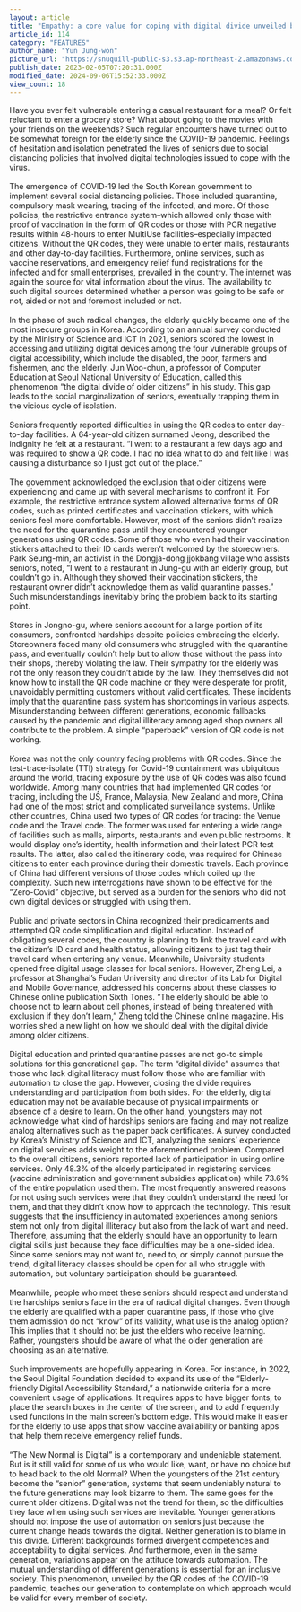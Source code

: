 ```yaml
---
layout: article
title: "Empathy: a core value for coping with digital divide unveiled by COVID-19 QR Policy"
article_id: 114
category: "FEATURES"
author_name: "Yun Jung-won"
picture_url: "https://snuquill-public-s3.s3.ap-northeast-2.amazonaws.com/photo/article/ef14c2b6-d307-4c98-90f1-8422ae509a24.jpeg"
publish_date: 2023-02-05T07:20:31.000Z
modified_date: 2024-09-06T15:52:33.000Z
view_count: 18
---
```


Have you ever felt vulnerable entering a casual restaurant for a meal? Or felt reluctant to enter a grocery store? What about going to the movies with your friends on the weekends? Such regular encounters have turned out to be somewhat foreign for the elderly since the COVID-19 pandemic. Feelings of hesitation and isolation penetrated the lives of seniors due to social distancing policies that involved digital technologies issued to cope with the virus. <br><br>The emergence of COVID-19 led the South Korean government to implement several social distancing policies. Those included quarantine, compulsory mask wearing, tracing of the infected, and more. Of those policies, the restrictive entrance system–which allowed only those with proof of vaccination in the form of QR codes or those with PCR negative results within 48-hours to enter MultiUse facilities–especially impacted citizens. Without the QR codes, they were unable to enter malls, restaurants and other day-to-day facilities. Furthermore, online services, such as vaccine reservations, and emergency relief fund registrations for the infected and for small enterprises, prevailed in the country. The internet was again the source for vital information about the virus. The availability to such digital sources determined whether a person was going to be safe or not, aided or not and foremost included or not. <br><br>In the phase of such radical changes, the elderly quickly became one of the most insecure groups in Korea. According to an annual survey conducted by the Ministry of Science and ICT in 2021, seniors scored the lowest in accessing and utilizing digital devices among the four vulnerable groups of digital accessibility, which include the disabled, the poor, farmers and fishermen, and the elderly. Jun Woo-chun, a professor of Computer Education at Seoul National University of Education, called this phenomenon “the digital divide of older citizens” in his study. This gap leads to the social marginalization of seniors, eventually trapping them in the vicious cycle of isolation.<br><br> Seniors frequently reported difficulties in using the QR codes to enter day-to-day facilities. A 64-year-old citizen surnamed Jeong, described the indignity he felt at a restaurant. “I went to a restaurant a few days ago  and was required to show a QR code. I had no idea what to do and felt like I was causing a disturbance so I just got out of the place.” <br><br>The government acknowledged the exclusion that older citizens were experiencing and came up with several mechanisms to confront it. For example, the restrictive entrance system allowed alternative forms of QR codes, such as printed certificates and vaccination stickers, with which seniors feel more comfortable. However, most of the seniors didn’t realize the need for the quarantine pass until they encountered younger generations using QR codes. Some of those who even had their vaccination stickers attached to their ID cards weren’t welcomed by the storeowners. Park Seung-min, an activist in the Dongja-dong jjokbang village who assists seniors, noted, “I went to a restaurant in Jung-gu with an elderly group, but couldn’t go in. Although they showed their vaccination stickers, the restaurant owner didn’t acknowledge them as valid quarantine passes.” Such misunderstandings inevitably bring the problem back to its starting point. <br><br>Stores in Jongno-gu, where seniors account for a large portion of its consumers, confronted hardships despite policies embracing the elderly. Storeowners faced many old consumers who struggled with the quarantine pass, and eventually couldn’t help but to allow those without the pass into their shops, thereby violating the law. Their sympathy for the elderly was not the only reason they couldn’t abide by the law. They themselves did not know how to install the QR code machine or they were desperate for profit, unavoidably permitting customers without valid certificates. These incidents imply that the quarantine pass system has shortcomings in various aspects. Misunderstanding between different generations, economic fallbacks caused by the pandemic and digital illiteracy among aged shop owners all contribute to the problem. A simple “paperback” version of QR code is not working.<br><br>Korea was not the only country facing problems with QR codes. Since the test-trace-isolate (TTI) strategy for  Covid-19 containment was ubiquitous around the world, tracing exposure by the use of QR codes was also found worldwide. Among many countries that had implemented QR codes for tracing, including the US, France, Malaysia, New Zealand and more, China had one of the most strict and complicated surveillance systems. Unlike other countries, China used two types of QR codes for tracing: the Venue code and the Travel code. The former was used for entering a wide range of facilities such as malls, airports, restaurants and even public restrooms. It would display one’s identity, health information and their latest PCR test results. The latter, also called the itinerary code, was required for Chinese citizens to enter each province during their domestic travels. Each province of China had different versions of those codes which coiled up the complexity. Such new interrogations have shown to be effective for the “Zero-Covid” objective, but served as a burden for the seniors who did not own digital devices or struggled with using them. <br><br>Public and private sectors in China recognized their predicaments and attempted QR code simplification and digital education. Instead of obligating several codes, the country is planning to link the travel card with the citizen’s ID card and health status, allowing citizens to just tag their travel card when entering any venue. Meanwhile, University students opened free digital usage classes for local seniors. However, Zheng Lei, a professor at Shanghai’s Fudan University and director of its Lab for Digital and Mobile Governance, addressed his concerns about these classes to Chinese online publication Sixth Tones. “The elderly should be able to choose not to learn about cell phones, instead of being threatened with exclusion if they don’t learn,” Zheng told the Chinese online magazine. His worries shed a new light on how we should deal with the digital divide among older citizens. <br><br>Digital education and printed quarantine passes are not go-to simple solutions for this generational gap. The term “digital divide” assumes that those who lack digital literacy must follow those who are familiar with automation to close the gap. However, closing the divide requires understanding and participation from both sides. For the elderly, digital education may not be available because of physical impairments or absence of a desire to learn. On the other hand, youngsters may not acknowledge what kind of hardships seniors are facing and may not realize analog alternatives such as the paper back certificates. A survey conducted by Korea’s Ministry of Science and ICT, analyzing the seniors’ experience on digital services adds weight to the aforementioned problem. Compared to the overall citizens, seniors reported lack of participation in using online services. Only 48.3% of the elderly participated in registering services (vaccine administration and government subsidies application) while 73.6% of the entire population used them. The most frequently answered reasons for not using such services were that they couldn’t understand the need for them, and that they didn’t know how to approach the technology. This result suggests that the insufficiency in automated experiences among seniors stem not only from digital illiteracy but also from the lack of want and need. Therefore, assuming that the elderly should have an opportunity to learn digital skills just because they face difficulties may be a one-sided idea. Since some seniors may not want to, need to, or simply cannot pursue the trend, digital literacy classes should be open for all who struggle with automation, but voluntary participation should be guaranteed. <br><br>Meanwhile, people who meet these seniors should respect and understand the hardships seniors face in the era of radical digital changes. Even though the elderly are qualified with a paper quarantine pass, if those who give them admission do not “know” of its validity, what use is the analog option? This implies that it should not be just the elders who receive learning. Rather, youngsters should be aware of what the older generation are choosing as an alternative. <br><br>Such improvements are hopefully appearing in Korea. For instance, in 2022, the Seoul Digital Foundation decided to expand its use of the “Elderly-friendly Digital Accessibility Standard,” a nationwide criteria for a more convenient usage of applications. It requires apps to have bigger fonts, to place the search boxes in the center of the screen, and to add frequently used functions in the main screen’s bottom edge. This would make it easier for the elderly to use apps that show vaccine availability or banking apps that help them receive  emergency relief funds.<br><br>“The New Normal is Digital” is a contemporary and undeniable statement. But is it still valid for some of us who would like, want, or have no choice but to head back to the old Normal? When the youngsters of the 21st century become the “senior” generation, systems that seem undeniably natural to the future generations may look bizarre to them. The same goes for the current older citizens. Digital was not the trend for them, so the difficulties they face when using such services are inevitable. Younger generations should not impose the use of automation on seniors just because the current change heads towards the digital. Neither generation is to blame in this divide. Different backgrounds formed divergent competences and acceptability to digital services. And furthermore, even in the same generation, variations appear on the attitude towards automation. The mutual understanding of different generations is essential for an inclusive society. This phenomenon, unveiled by the QR codes of the COVID-19 pandemic, teaches our generation to contemplate on which approach would be valid for every member of society.

